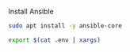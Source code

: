 Install Ansible

```bash
sudo apt install -y ansible-core
```

```bash
export $(cat .env | xargs)
```